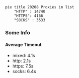 
```mermaid
pie title 20208 Proxies in list
    "HTTP" : 14740
    "HTTPS": 4166
    "SOCKS" : 3533
```

### Some Info
#### Average Timeout

- mixed: 4.1s
- http: 2.1s
- https: 7.5s
- socks: 6.4s